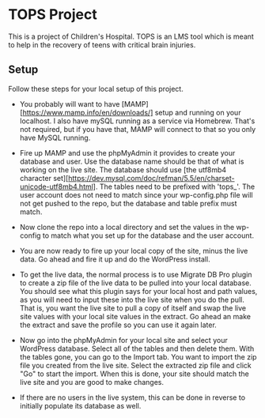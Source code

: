 # TOPS Project

This is a project of Children's Hospital. TOPS is an LMS tool which is meant to help in the recovery of teens with critical brain injuries.

## Setup
Follow these steps for your local setup of this project.

* You probably will want to have [MAMP][https://www.mamp.info/en/downloads/] setup and running on your localhost. I also have mySQL running as a service via Homebrew. That's not required, but if you have that, MAMP will connect to that so you only have MySQL running.

* Fire up MAMP and use the phpMyAdmin it provides to create your database and user. Use the database name should be that of what is working on the live site. The database should use [the utf8mb4 character set][https://dev.mysql.com/doc/refman/5.5/en/charset-unicode-utf8mb4.html]. The tables need to be prefixed with 'tops_'. The user account does not need to match since your wp-config.php file will not get pushed to the repo, but the database and table prefix must match.

* Now clone the repo into a local directory and set the values in the wp-config to match what you set up for the database and the user account.  

* You are now ready to fire up your local copy of the site, minus the live data. Go ahead and fire it up and do the WordPress install.

* To get the live data, the normal process is to use Migrate DB Pro plugin to create a zip file of the live data to be pulled into your local database. You should see what this plugin says for your local host and path values, as you will need to input these into the live site when you do the pull. That is, you want the live site to pull a copy of itself and swap the live site values with your local site values in the extract. Go ahead an make the extract and save the profile so you can use it again later.

* Now go into the phpMyAdmin for your local site and select your WordPress database. Select all of the tables and then delete them. With the tables gone, you can go to the Import tab. You want to import the zip file you created from the live site. Select the extracted zip file and click "Go" to start the import. When this is done, your site should match the live site and you are good to make changes.

* If there are no users in the live system, this can be done in reverse to initially populate its database as well.
